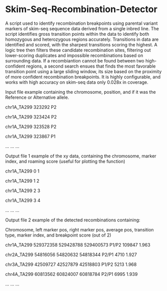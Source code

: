 # Skim-Seq-Recombination-Detector

A script used to identify recombination breakpoints using parental variant markers of skim-seq sequence data derived from a single inbred line.
The script identifies gross transition points within the data to identify both homozygous and heterozygous regions accurately.
Transitions in data are identified and scored, with the sharpest transitions scoring the highest. 
A logic tree then filters these candidate recombination sites, filtering out lower-scoring duplicates and impossible recombinations based on surrounding data.
If a recombiantion cannot be found between two high-confident regions, a second search ensues that finds the most favorable transition point
using a large sliding window, its size based on the proximity of more confident recombination breakpoints.
It is highly configurable, and works with high accuracy on skim-seq data only 0.028x in coverage.

Input file example containing the chromosome, position, and if it was the Reference or Alternative allele.

chr1A_TA299   323292  P2

chr1A_TA299   323424  P2

chr1A_TA299   323528  P2

chr1A_TA299   323867  P1

...    ... ...

Output file 1 example of the xy data, containing the chromosome, marker index, and roaming score (useful for plotting the function)

chr1A_TA299     0       1

chr1A_TA299     1       2

chr1A_TA299     2       3

chr1A_TA299     3       4

...    ... ...

Output file 2 example of the detected recombinations containing:

Chromosome, left marker pos, right marker pos, average pos, transition type, marker index, and breakpoint score (out of 2)

chr1A_TA299     529372358       529428788       529400573       P1/P2   109847  1.963

chr2A_TA299     54816056        54820632        54818344        P2/P1   4710    1.927

chr3A_TA299     42509727        42527879        42518803        P1/P2   5213    1.968

chr4A_TA299     60813562        60824007        60818784        P2/P1   6995    1.939

...    ... ...
